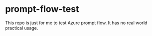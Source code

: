 # prompt-flow-test

This repo is just for me to test Azure prompt flow. It has no real world practical usage.
